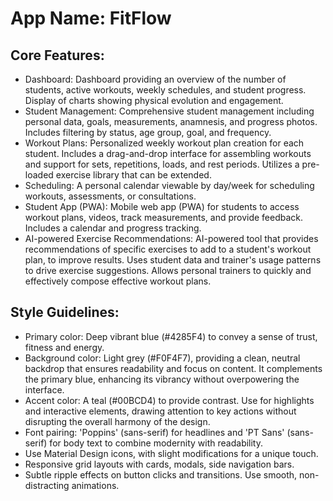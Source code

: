 # **App Name**: FitFlow

## Core Features:

- Dashboard: Dashboard providing an overview of the number of students, active workouts, weekly schedules, and student progress. Display of charts showing physical evolution and engagement.
- Student Management: Comprehensive student management including personal data, goals, measurements, anamnesis, and progress photos. Includes filtering by status, age group, goal, and frequency.
- Workout Plans: Personalized weekly workout plan creation for each student. Includes a drag-and-drop interface for assembling workouts and support for sets, repetitions, loads, and rest periods. Utilizes a pre-loaded exercise library that can be extended.
- Scheduling: A personal calendar viewable by day/week for scheduling workouts, assessments, or consultations.
- Student App (PWA): Mobile web app (PWA) for students to access workout plans, videos, track measurements, and provide feedback. Includes a calendar and progress tracking.
- AI-powered Exercise Recommendations: AI-powered tool that provides recommendations of specific exercises to add to a student's workout plan, to improve results. Uses student data and trainer's usage patterns to drive exercise suggestions. Allows personal trainers to quickly and effectively compose effective workout plans.

## Style Guidelines:

- Primary color: Deep vibrant blue (#4285F4) to convey a sense of trust, fitness and energy.
- Background color: Light grey (#F0F4F7), providing a clean, neutral backdrop that ensures readability and focus on content. It complements the primary blue, enhancing its vibrancy without overpowering the interface.
- Accent color: A teal (#00BCD4) to provide contrast. Use for highlights and interactive elements, drawing attention to key actions without disrupting the overall harmony of the design.
- Font pairing: 'Poppins' (sans-serif) for headlines and 'PT Sans' (sans-serif) for body text to combine modernity with readability.
- Use Material Design icons, with slight modifications for a unique touch.
- Responsive grid layouts with cards, modals, side navigation bars.
- Subtle ripple effects on button clicks and transitions. Use smooth, non-distracting animations.